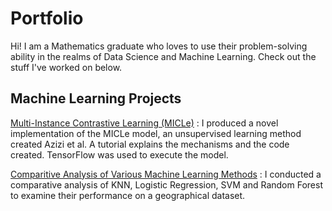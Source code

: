 # Portfolio

Hi! I am a Mathematics graduate who loves to use their problem-solving ability in the realms of Data Science and Machine Learning. Check out the stuff I've worked on below.

## Machine Learning Projects

[Multi-Instance Contrastive Learning (MICLe)](https://github.com/sashwatr19/sashwatr19.github.io/tree/main/Multi-Instance%20Contrastive%20Learning%20(MICLe)%20Tutorial) : I produced a novel implementation of the MICLe model, an unsupervised learning method created Azizi et al. A tutorial explains the mechanisms and the code created. TensorFlow was used to execute the model.

[Comparitive Analysis of Various Machine Learning Methods](https://github.com/sashwatr19/sashwatr19.github.io/tree/main/Comparative%20Analysis%20of%20Machine%20Learning%20Methods) : I conducted a comparative analysis of KNN, Logistic Regression, SVM and Random Forest to examine their performance on a geographical dataset.
